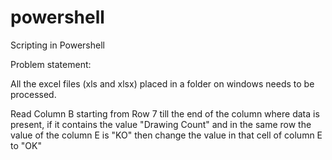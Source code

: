 # powershell
Scripting in Powershell

Problem statement:

All the excel files (xls and xlsx) placed in a folder on windows needs to be processed.

Read Column B starting from Row 7 till the end of the column where data is present, if it contains the value "Drawing Count" and in the same row the value of the column E is "KO" then change the value in that cell of column E to "OK"
